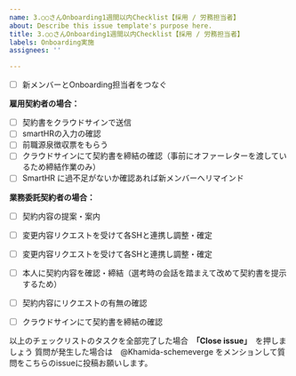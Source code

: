 ```yaml
---
name: 3.○○さんOnboarding1週間以内Checklist【採用 / 労務担当者】
about: Describe this issue template's purpose here.
title: 3.○○さんOnboarding1週間以内Checklist【採用 / 労務担当者】
labels: Onboarding実施
assignees: ''

---
```


- [ ] 新メンバーとOnboarding担当者をつなぐ

**雇用契約者の場合：**

- [ ] 契約書をクラウドサインで送信
- [ ] smartHRの入力の確認
- [ ] 前職源泉徴収票をもらう
- [ ] クラウドサインにて契約書を締結の確認（事前にオファーレターを渡しているため締結作業のみ）
- [ ] SmartHR に過不足がないか確認あれば新メンバーへリマインド

**業務委託契約者の場合：**

- [ ] 契約内容の提案・案内
- [ ] 変更内容リクエストを受けて各SHと連携し調整・確定
- [ ]  変更内容リクエストを受けて各SHと連携し調整・確定
- [ ] 本人に契約内容を確認・締結（選考時の会話を踏まえて改めて契約書を提示するため）
- [ ] 契約内容にリクエストの有無の確認
- [ ] クラウドサインにて契約書を締結の確認


以上のチェックリストのタスクを全部完了した場合　**「Close issue」**　を押しましょう
質問が発生した場合は　@Khamida-schemeverge をメンションして質問をこちらのissueに投稿お願いします。
